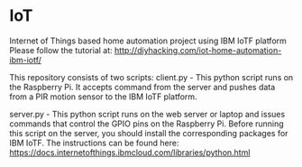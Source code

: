 # IoT
Internet of Things based home automation project using IBM IoTF platform
Please follow the tutorial at:  http://diyhacking.com/iot-home-automation-ibm-iotf/

This repository consists of two scripts:
client.py - This python script runs on the Raspberry Pi. It accepts command from the server 
and pushes data from a PIR motion sensor to the IBM IoTF platform.

server.py - This python script runs on the web server or laptop and issues commands that control
the GPIO pins on the Raspberry Pi. Before running this script on the server, you should install
the corresponding packages for IBM IoTF. The instructions can be found here: 
https://docs.internetofthings.ibmcloud.com/libraries/python.html
